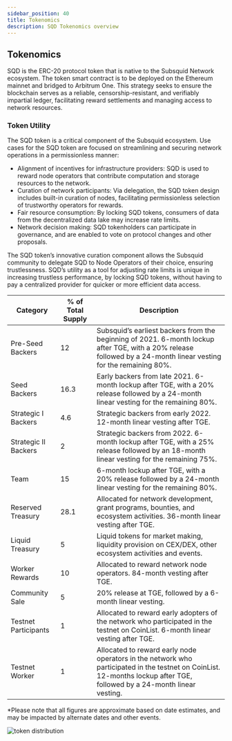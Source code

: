 ```yaml
---
sidebar_position: 40
title: Tokenomics
description: SQD Tokenomics overview
---
```


## Tokenomics 

SQD is the ERC-20 protocol token that is native to the Subsquid Network ecosystem. The token smart contract is to be deployed on the Ethereum mainnet and bridged to Arbitrum One. This strategy seeks to ensure the blockchain serves as a reliable, censorship-resistant, and verifiably impartial ledger, facilitating reward settlements and managing access to network resources.

### Token Utility

The SQD token is a critical component of the Subsquid ecosystem. Use cases for the SQD token are focused on streamlining and securing network operations in a permissionless manner:

- Alignment of incentives for infrastructure providers: SQD is used to reward node operators that contribute computation and storage resources to the network.
- Curation of network participants: Via delegation, the SQD token design includes built-in curation of nodes, facilitating permissionless selection of trustworthy operators for rewards.
- Fair resource consumption: By locking SQD tokens, consumers of data from the decentralized data lake may increase rate limits.
- Network decision making: SQD tokenholders can participate in governance, and are enabled to vote on protocol changes and other proposals.
  
The SQD token’s innovative curation component allows the Subsquid community to delegate SQD to Node Operators of their choice, ensuring trustlessness. SQD’s utility as a tool for adjusting rate limits is unique in increasing trustless performance, by locking SQD tokens, without having to pay a centralized provider for quicker or more efficient data access.

| Category            | % of Total Supply | Description                                                                                                                                                           |
|---------------------|-------------------|-----------------------------------------------------------------------------------------------------------------------------------------------------------------------|
| Pre-Seed Backers    | 12                | Subsquid’s earliest backers from the beginning of 2021. 6-month lockup after TGE, with a 20% release followed by a 24-month linear vesting for the remaining 80%.   |
| Seed Backers        | 16.3              | Early backers from late 2021. 6-month lockup after TGE, with a 20% release followed by a 24-month linear vesting for the remaining 80%.                              |
| Strategic I Backers | 4.6               | Strategic backers from early 2022. 12-month linear vesting after TGE.                                                                                                 |
| Strategic II Backers| 2                 | Strategic backers from 2022. 6-month lockup after TGE, with a 25% release followed by an 18-month linear vesting for the remaining 75%.                              |
| Team                | 15                | 6-month lockup after TGE, with a 20% release followed by a 24-month linear vesting for the remaining 80%.                                                             |
| Reserved Treasury   | 28.1              | Allocated for network development, grant programs, bounties, and ecosystem activities. 36-month linear vesting after TGE.                                            |
| Liquid Treasury     | 5                 | Liquid tokens for market making, liquidity provision on CEX/DEX, other ecosystem activities and events.                                                               |
| Worker Rewards      | 10                | Allocated to reward network node operators. 84-month vesting after TGE.                                                                                               |
| Community Sale      | 5                 | 20% release at TGE, followed by a 6-month linear vesting.                                                                                                             |
| Testnet Participants| 1                 | Allocated to reward early adopters of the network who participated in the testnet on CoinList. 6-month linear vesting after TGE.                                     |
| Testnet Worker      | 1                 | Allocated to reward early node operators in the network who participated in the testnet on CoinList. 12-months lockup after TGE, followed by a 24-month linear vesting. |

*Please note that all figures are approximate based on date estimates, and may be impacted by alternate dates and other events.

![token distribution](https://s3-us-west-1.amazonaws.com/compliance-ico-af-us-west-1/production/images/attachments/original/0cb/c17/cb-/0cbc17cb-54f2-47b6-a1df-f0e87b3b7b74-1704220851-1ebd638dcaaf078a359bafcf15d62c1cbf723834.png)
